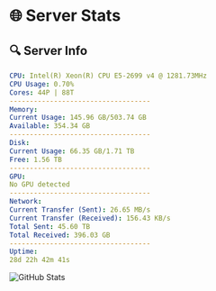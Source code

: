 # 🌐 Server Stats
## 🔍 Server Info
```yaml
CPU: Intel(R) Xeon(R) CPU E5-2699 v4 @ 1281.73MHz
CPU Usage: 0.70%
Cores: 44P | 88T
-----------------------------------
Memory:
Current Usage: 145.96 GB/503.74 GB
Available: 354.34 GB
-----------------------------------
Disk:
Current Usage: 66.35 GB/1.71 TB
Free: 1.56 TB
-----------------------------------
GPU:
No GPU detected
-----------------------------------
Network:
Current Transfer (Sent): 26.65 MB/s
Current Transfer (Received): 156.43 KB/s
Total Sent: 45.60 TB
Total Received: 396.03 GB
-----------------------------------
Uptime:
28d 22h 42m 41s
```
![GitHub Stats](https://img.shields.io/badge/Updated-2025-04-05_20:05:30-blue)